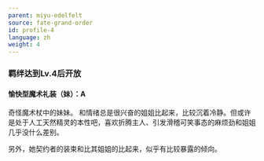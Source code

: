 ```yaml
---
parent: miyu-edelfelt
source: fate-grand-order
id: profile-4
language: zh
weight: 4
---
```


### 羁绊达到Lv.4后开放

#### 愉快型魔术礼装（妹）：A

奇怪魔术杖中的妹妹。
和情绪总是很兴奋的姐姐比起来，比较沉着冷静。但或许是处于人工天然精灵的本性吧，喜欢折腾主人、引发滑稽可笑事态的麻烦劲和姐姐几乎没什么差别。

另外，她契约者的装束和比其姐姐的比起来，似乎有比较暴露的倾向。
